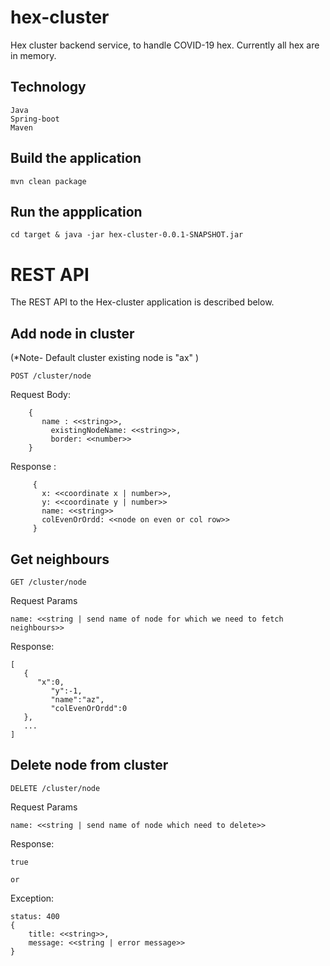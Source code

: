 # hex-cluster
Hex cluster backend service, to handle COVID-19 hex. Currently all hex are in memory.

## Technology

    Java
    Spring-boot
    Maven
    
## Build the application

    mvn clean package

## Run the appplication

    cd target & java -jar hex-cluster-0.0.1-SNAPSHOT.jar


# REST API

The REST API to the Hex-cluster application is described below.

## Add node in cluster 
(*Note- Default cluster existing node is "ax" )


`POST /cluster/node`

Request Body:
  
        {
           name : <<string>>,
	         existingNodeName: <<string>>,
	         border: <<number>>
        }

Response : 
         
         {
           x: <<coordinate x | number>>,
           y: <<coordinate y | number>>
           name: <<string>>
           colEvenOrOrdd: <<node on even or col row>>
         }

## Get neighbours

`GET /cluster/node`

Request Params
	
	name: <<string | send name of node for which we need to fetch neighbours>>

Response:

	[
	   {
	      "x":0,
             "y":-1,
             "name":"az",
             "colEvenOrOrdd":0
	   },
 	   ...
	]

## Delete node from cluster

`DELETE /cluster/node`

Request Params
	
	name: <<string | send name of node which need to delete>>
	
Response:
	
	true
	
	or 
Exception: 
	
	status: 400
	{
		title: <<string>>,
		message: <<string | error message>>
	}
